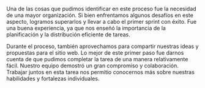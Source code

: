 Una de las cosas que pudimos identificar en este proceso fue la necesidad de una mayor organización. Si bien enfrentamos algunos desafíos en este aspecto, logramos superarlos y llevar a cabo el primer sprint con éxito. Fue una buena experiencia, ya que nos enseñó la importancia de la planificación y la distribución eficiente de tareas.

Durante el proceso, también aprovechamos para compartir nuestras ideas y propuestas para el sitio web. Lo mejor de este primer paso fue darnos cuenta de que pudimos completar la tarea de una manera relativamente fácil. Nuestro equipo demostró un gran compromiso y colaboración. Trabajar juntos en esta tarea nos permitio conocernos más sobre nuestras habilidades y fortalezas individuales.
